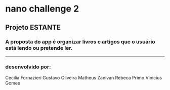 # nano challenge 2

## Projeto ESTANTE 
### A proposta do app é organizar livros e artigos que o usuário está lendo ou pretende ler.
-------------------------------------------------------------------------------------------
### desenvolvido por:
 Cecilia Fornazieri
 Gustavo Oliveira
 Matheus Zanivan
 Rebeca Primo
 Vinicius Gomes

